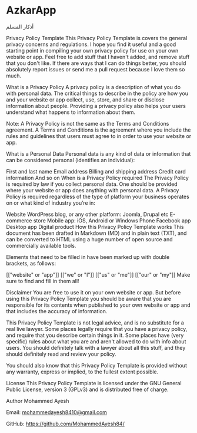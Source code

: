# AzkarApp
أذكار المسلم


Privacy Policy Template This Privacy Policy Template is covers the general privacy concerns and regulations. I hope you find it useful and a good starting point in compiling your own privacy policy for use on your own website or app. Feel free to add stuff that I haven't added, and remove stuff that you don't like. If there are ways that I can do things better, you should absolutely report issues or send me a pull request because I love them so much.

What is a Privacy Policy A privacy policy is a description of what you do with personal data. The critical things to describe in the policy are how you and your website or app collect, use, store, and share or disclose information about people. Providing a privacy policy also helps your users understand what happens to information about them.

Note: A Privacy Policy is not the same as the Terms and Conditions agreement. A Terms and Conditions is the agreement where you include the rules and guidelines that users must agree to in order to use your website or app.

What is a Personal Data Personal data is any kind of data or information that can be considered personal (identifies an individual):

First and last name Email address Billing and shipping address Credit card information And so on When is a Privacy Policy required The Privacy Policy is required by law if you collect personal data. One should be provided where your website or app does anything with personal data. A Privacy Policy is required regardless of the type of platform your business operates on or what kind of industry you’re in:

Website WordPress blog, or any other platform: Joomla, Drupal etc E-commerce store Mobile app: iOS, Android or Windows Phone Facebook app Desktop app Digital product How this Privacy Policy Template works This document has been drafted in Markdown (MD) and in plain text (TXT), and can be converted to HTML using a huge number of open source and commercially available tools.

Elements that need to be filled in have been marked up with double brackets, as follows:

[["website" or "app"]] [["we" or "I"]] [["us" or "me"]] [["our" or "my"]] Make sure to find and fill in them all!

Disclaimer You are free to use it on your own website or app. But before using this Privacy Policy Template you should be aware that you are responsible for its contents when published to your own website or app and that includes the accuracy of information.

This Privacy Policy Template is not legal advice, and is no substitute for a real live lawyer. Some places legally require that you have a privacy policy, and require that you describe certain things in it. Some places have (very specific) rules about what you are and aren't allowed to do with info about users. You should definitely talk with a lawyer about all this stuff, and they should definitely read and review your policy.

You should also know that this Privacy Policy Template is provided without any warranty, express or implied, to the fullest extent possible.

License This Privacy Policy Template is licensed under the GNU General Public License, version 3 (GPLv3) and is distributed free of charge.

Author Mohammed Ayesh

Email: mohammedayesh8410@gmail.com

GitHub: https://github.com/MohammedAyesh84/

